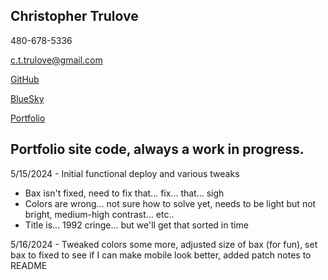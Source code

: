 ## Christopher Trulove

480-678-5336

c.t.trulove@gmail.com

[GitHub](https://github.com/OhkaBaka)

[BlueSky](https://bsky.app/profile/ohkabaka.bsky.social)

[Portfolio](http://code.trulove.cc)


## Portfolio site code, always a work in progress.

5/15/2024 - Initial functional deploy and various tweaks
- Bax isn't fixed, need to fix that... fix... that... sigh
- Colors are wrong... not sure how to solve yet, needs to be light but not bright, medium-high contrast... etc..
- Title is... 1992 cringe... but we'll get that sorted in time

5/16/2024 - Tweaked colors some more, adjusted size of bax (for fun), set bax to fixed to see if I can make mobile look better, added patch notes to README 

